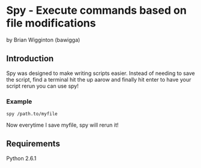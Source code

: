 # Spy - Execute commands based on file modifications
by Brian Wigginton (bawigga)

## Introduction
Spy was designed to make writing scripts easier. Instead of needing to save the script, find a terminal hit the up aarow and finally hit enter to have your script rerun you can use spy!

### Example

    spy /path.to/myfile

Now everytime I save myfile, spy will rerun it!

## Requirements
Python 2.6.1


